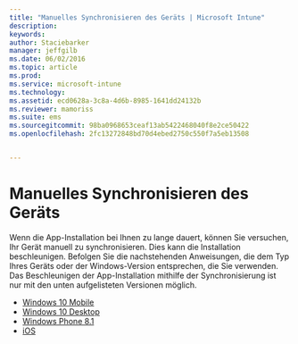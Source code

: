 ```yaml
---
title: "Manuelles Synchronisieren des Geräts | Microsoft Intune"
description: 
keywords: 
author: Staciebarker
manager: jeffgilb
ms.date: 06/02/2016
ms.topic: article
ms.prod: 
ms.service: microsoft-intune
ms.technology: 
ms.assetid: ecd0628a-3c8a-4d6b-8985-1641dd24132b
ms.reviewer: mamoriss
ms.suite: ems
ms.sourcegitcommit: 98ba0968653ceaf13ab5422468040f8e2ce50422
ms.openlocfilehash: 2fc13272848bd70d4ebed2750c550f7a5eb13508


---
```



# Manuelles Synchronisieren des Geräts

Wenn die App-Installation bei Ihnen zu lange dauert, können Sie versuchen, Ihr Gerät manuell zu synchronisieren. Dies kann die Installation beschleunigen. Befolgen Sie die nachstehenden Anweisungen, die dem Typ Ihres Geräts oder der Windows-Version entsprechen, die Sie verwenden. Das Beschleunigen der App-Installation mithilfe der Synchronisierung ist nur mit den unten aufgelisteten Versionen möglich.

* [Windows 10 Mobile](sync-your-device-manually-windows.md#windows-10-mobile)
* [Windows 10 Desktop](sync-your-device-manually-windows.md#windows-10-desktop)
* [Windows Phone 8.1](sync-your-device-manually-windows.md#windows-phone-8-1)
* [iOS](sync-your-device-manually-ios.md)





<!--HONumber=Jun16_HO1-->


